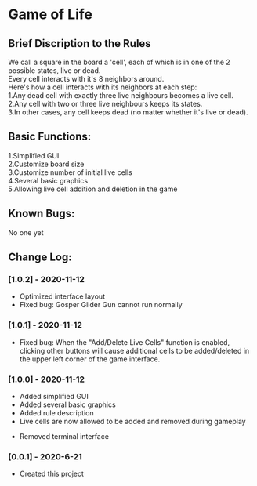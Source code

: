 # Game of Life  
## Brief Discription to the Rules  
We call a square in the board a 'cell', each of which is in one of the 2 possible states, live or dead.  
Every cell interacts with it's 8 neighbors around.  
Here's how a cell interacts with its neighbors at each step:  
1.Any dead cell with exactly three live neighbours becomes a live cell.  
2.Any cell with two or three live neighbours keeps its states.  
3.In other cases, any cell keeps dead (no matter whether it's live or dead).
## Basic Functions:  
1.Simplified GUI  
2.Customize board size  
3.Customize number of initial live cells  
4.Several basic graphics  
5.Allowing live cell addition and deletion in the game  
## Known Bugs:  
No one yet  
## Change Log:   
### [1.0.2] - 2020-11-12  
+ Optimized interface layout  
+ Fixed bug: Gosper Glider Gun cannot run normally  
### [1.0.1] - 2020-11-12
+ Fixed bug: When the "Add/Delete Live Cells" function is enabled, clicking other buttons will cause additional cells to be added/deleted in the upper left corner of the game interface. 
### [1.0.0] - 2020-11-12  
+ Added simplified GUI  
+ Added several basic graphics  
+ Added rule description  
+ Live cells are now allowed to be added and removed during gameplay  
- Removed terminal interface  
### [0.0.1] - 2020-6-21  
+ Created this project   
